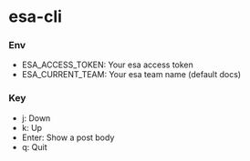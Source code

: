 esa-cli
=======

### Env

- ESA_ACCESS_TOKEN: Your esa access token
- ESA_CURRENT_TEAM: Your esa team name (default docs)

### Key

- j: Down
- k: Up
- Enter: Show a post body
- q: Quit
